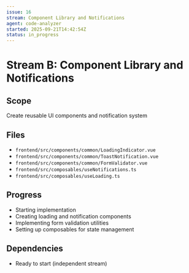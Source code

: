 ```yaml
---
issue: 16
stream: Component Library and Notifications
agent: code-analyzer
started: 2025-09-21T14:42:54Z
status: in_progress
---
```


# Stream B: Component Library and Notifications

## Scope
Create reusable UI components and notification system

## Files
- `frontend/src/components/common/LoadingIndicator.vue`
- `frontend/src/components/common/ToastNotification.vue`
- `frontend/src/components/common/FormValidator.vue`
- `frontend/src/composables/useNotifications.ts`
- `frontend/src/composables/useLoading.ts`

## Progress
- Starting implementation
- Creating loading and notification components
- Implementing form validation utilities
- Setting up composables for state management

## Dependencies
- Ready to start (independent stream)
